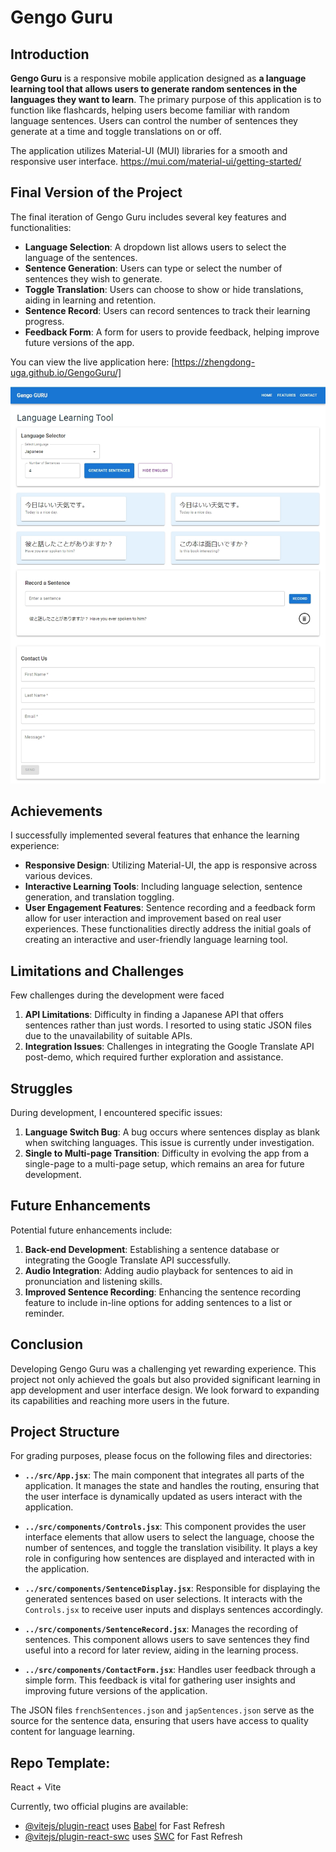 # Gengo Guru

## Introduction

**Gengo Guru** is a responsive mobile application designed as **a language learning tool that allows users to generate random sentences in the languages they want to learn**. The primary purpose of this application is to function like flashcards, helping users become familiar with random language sentences. Users can control the number of sentences they generate at a time and toggle translations on or off. 

The application utilizes Material-UI (MUI) libraries for a smooth and responsive user interface. 
https://mui.com/material-ui/getting-started/


## Final Version of the Project

The final iteration of Gengo Guru includes several key features and functionalities:
- **Language Selection**: A dropdown list allows users to select the language of the sentences.
- **Sentence Generation**: Users can type or select the number of sentences they wish to generate.
- **Toggle Translation**: Users can choose to show or hide translations, aiding in learning and retention.
- **Sentence Record**: Users can record sentences to track their learning progress.
- **Feedback Form**: A form for users to provide feedback, helping improve future versions of the app.
  
You can view the live application here: [https://zhengdong-uga.github.io/GengoGuru/]
  
![Screenshot of the application](Gengo_screenshot.png)

## Achievements

I successfully implemented several features that enhance the learning experience:
- **Responsive Design**: Utilizing Material-UI, the app is responsive across various devices.
- **Interactive Learning Tools**: Including language selection, sentence generation, and translation toggling.
- **User Engagement Features**: Sentence recording and a feedback form allow for user interaction and improvement based on real user experiences.
These functionalities directly address the initial goals of creating an interactive and user-friendly language learning tool.

## Limitations and Challenges

Few challenges during the development were faced
1. **API Limitations**: Difficulty in finding a Japanese API that offers sentences rather than just words. I resorted to using static JSON files due to the unavailability of suitable APIs.
2. **Integration Issues**: Challenges in integrating the Google Translate API post-demo, which required further exploration and assistance.

## Struggles

During development, I encountered specific issues:
1. **Language Switch Bug**: A bug occurs where sentences display as blank when switching languages. This issue is currently under investigation.
2. **Single to Multi-page Transition**: Difficulty in evolving the app from a single-page to a multi-page setup, which remains an area for future development.

## Future Enhancements

Potential future enhancements include:
1. **Back-end Development**: Establishing a sentence database or integrating the Google Translate API successfully.
2. **Audio Integration**: Adding audio playback for sentences to aid in pronunciation and listening skills.
3. **Improved Sentence Recording**: Enhancing the sentence recording feature to include in-line options for adding sentences to a list or reminder.

## Conclusion

Developing Gengo Guru was a challenging yet rewarding experience. This project not only achieved the goals but also provided significant learning in app development and user interface design. We look forward to expanding its capabilities and reaching more users in the future.

## Project Structure

For grading purposes, please focus on the following files and directories:
- **`../src/App.jsx`**: The main component that integrates all parts of the application. It manages the state and handles the routing, ensuring that the user interface is dynamically updated as users interact with the application.

- **`../src/components/Controls.jsx`**: This component provides the user interface elements that allow users to select the language, choose the number of sentences, and toggle the translation visibility. It plays a key role in configuring how sentences are displayed and interacted with in the application.

- **`../src/components/SentenceDisplay.jsx`**: Responsible for displaying the generated sentences based on user selections. It interacts with the `Controls.jsx` to receive user inputs and displays sentences accordingly.

- **`../src/components/SentenceRecord.jsx`**: Manages the recording of sentences. This component allows users to save sentences they find useful into a record for later review, aiding in the learning process.

- **`../src/components/ContactForm.jsx`**: Handles user feedback through a simple form. This feedback is vital for gathering user insights and improving future versions of the application.

The JSON files `frenchSentences.json` and `japSentences.json` serve as the source for the sentence data, ensuring that users have access to quality content for language learning.


## Repo Template:
React + Vite

Currently, two official plugins are available:

- [@vitejs/plugin-react](https://github.com/vitejs/vite-plugin-react/blob/main/packages/plugin-react/README.md) uses [Babel](https://babeljs.io/) for Fast Refresh
- [@vitejs/plugin-react-swc](https://github.com/vitejs/vite-plugin-react-swc) uses [SWC](https://swc.rs/) for Fast Refresh
